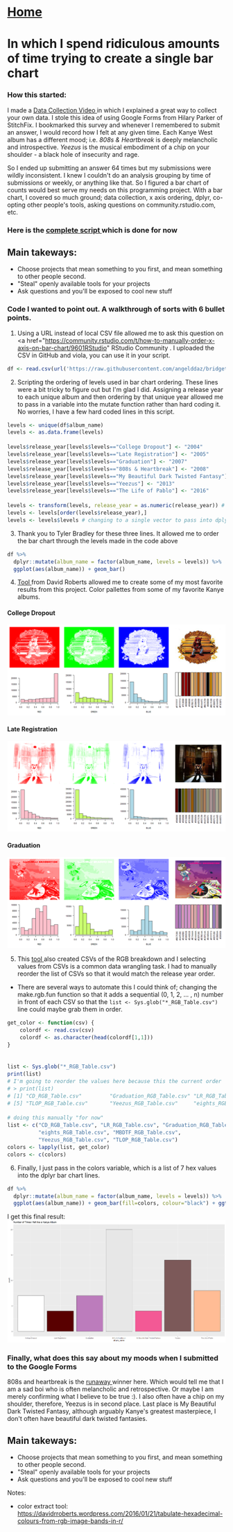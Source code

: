 # <a href="https://angelddaz.github.io/bridgetomasters/"> Home </a>

# In which I spend ridiculous amounts of time trying to create a single bar chart


### How this started:
I made a <a href="https://github.com/angelddaz/bridgetomasters/blob/master/collect_data.md"> Data Collection Video </a> in which I explained a great way to collect your own data. I stole this idea of using Google Forms from Hilary Parker of StitchFix. I bookmarked this survey and whenever I remembered to submit an answer, I would record how I felt at any given time. Each Kanye West album has a different mood; i.e. *808s & Heartbreak* is deeply melancholic and introspective. *Yeezus* is the musical embodiment of a chip on your shoulder - a black hole of insecurity and rage.

So I ended up submitting an answer 64 times but my submissions were wildly inconsistent. I knew I couldn't do an analysis grouping by time of submissions or weekly, or anything like that. So I figured a bar chart of counts would best serve my needs on this programming project. With a bar chart, I covered so much ground; data collection, x axis ordering, dplyr, co-opting other people's tools, asking questions on community.rstudio.com, etc.

### Here is the <a href="https://github.com/angelddaz/bridgetomasters/blob/master/R_scripts/ye_dev/barchart_script.R"> complete script </a> which is done for now

## Main takeways:
* Choose projects that mean something to you first, and mean something to other people second.
* "Steal" openly available tools for your projects
* Ask questions and you'll be exposed to cool new stuff

### Code I wanted to point out. A walkthrough of sorts with 6 bullet points.

1. Using a URL instead of local CSV file allowed me to ask this question on <a href="https://community.rstudio.com/t/how-to-manually-order-x-axis-on-bar-chart/9601RStudio" RStudio Community </a>. I uploaded the CSV in GitHub and viola, you can use it in your script.
```r
df <- read.csv(url('https://raw.githubusercontent.com/angelddaz/bridgetomasters/master/CSVs/ye_data.csv'))
```
2. Scripting the ordering of levels used in bar chart ordering. These lines were a bit tricky to figure out but I'm glad I did. Assigning a release year to each unique album and then ordering by that unique year allowed me to pass in a variable into the mutate function rather than hard coding it. No worries, I have a few hard coded lines in this script.

```r
levels <- unique(df$album_name)
levels <- as.data.frame(levels)

levels$release_year[levels$levels=="College Dropout"] <- "2004"
levels$release_year[levels$levels=="Late Registration"] <- "2005"
levels$release_year[levels$levels=="Graduation"] <- "2007"
levels$release_year[levels$levels=="808s & Heartbreak"] <- "2008"
levels$release_year[levels$levels=="My Beautiful Dark Twisted Fantasy"] <- "2010"
levels$release_year[levels$levels=="Yeezus"] <- "2013"
levels$release_year[levels$levels=="The Life of Pablo"] <- "2016"

levels <- transform(levels, release_year = as.numeric(release_year)) # changing to numeric so I can sort
levels <- levels[order(levels$release_year),]
levels <- levels$levels # changing to a single vector to pass into dplyr mutate function
```


3. Thank you to Tyler Bradley for these three lines. It allowed me to order the bar chart through the levels made in the code above 
```r
df %>% 
  dplyr::mutate(album_name = factor(album_name, levels = levels)) %>% 
  ggplot(aes(album_name)) + geom_bar()
```

4. <a href="https://davidrroberts.wordpress.com/2016/01/21/tabulate-hexadecimal-colours-from-rgb-image-bands-in-r/"> Tool </a> from David Roberts allowed me to create some of my most favorite results from this project. Color pallettes from some of my favorite Kanye albums.

#### College Dropout
<img src="https://github.com/angelddaz/bridgetomasters/blob/master/R_scripts/ye_dev/CD_RGB.png" alt = "">

#### Late Registration
<img src="https://github.com/angelddaz/bridgetomasters/blob/master/R_scripts/ye_dev/LR_RGB.png" alt = "">

#### Graduation
<img src="https://github.com/angelddaz/bridgetomasters/blob/master/R_scripts/ye_dev/Graduation_RGB.png" alt = "">


5. This <a href="https://davidrroberts.wordpress.com/2016/01/21/tabulate-hexadecimal-colours-from-rgb-image-bands-in-r/"> tool </a> also created CSVs of the RGB breakdown and I selecting values from CSVs is a common data wrangling task. I had to manually reorder the list of CSVs so that it would match the release year order. 
* There are several ways to automate this I could think of; changing the make.rgb.fun function so that it adds a sequential (0, 1, 2, ... , n) number in front of each CSV so that the ```list <- Sys.glob("*_RGB_Table.csv")``` line could maybe grab them in order.

```r
get_color <- function(csv) {
    colordf <- read.csv(csv)
    colordf <- as.character(head(colordf[1,1]))
}


list <- Sys.glob("*_RGB_Table.csv")
print(list)
# I'm going to reorder the values here because this the current order
# > print(list)
# [1] "CD_RGB_Table.csv"         "Graduation_RGB_Table.csv" "LR_RGB_Table.csv"         "MBDTF_RGB_Table.csv"     
# [5] "TLOP_RGB_Table.csv"       "Yeezus_RGB_Table.csv"     "eights_RGB_Table.csv"

# doing this manually "for now"
list <- c("CD_RGB_Table.csv", "LR_RGB_Table.csv", "Graduation_RGB_Table.csv",
          "eights_RGB_Table.csv", "MBDTF_RGB_Table.csv", 
          "Yeezus_RGB_Table.csv", "TLOP_RGB_Table.csv")
colors <- lapply(list, get_color)
colors <- c(colors)
```
6. Finally, I just pass in the colors variable, which is a list of 7 hex values into the dplyr bar chart lines.
```r
df %>% 
  dplyr::mutate(album_name = factor(album_name, levels = levels)) %>% 
  ggplot(aes(album_name)) + geom_bar(fill=colors, colour="black") + ggtitle("Number of Times I felt like a Kanye Album")
```
I get this final result:
<img src="https://github.com/angelddaz/bridgetomasters/blob/master/R_scripts/ye_dev/final_bar_chart.png" alt = "">

### Finally, what does this say about my moods when I submitted to the Google Forms
808s and heartbreak is the <a href="https://www.youtube.com/watch?v=semrAAeRlworunaway"> runaway </a> winner here. Which would tell me that I am a sad boi who is often melancholic and retrospective. Or maybe I am merely confirming what I believe to be true :). I also often have a chip on my shoulder, therefore, Yeezus is in second place. Last place is My Beautiful Dark Twisted Fantasy, although arguably Kanye's greatest masterpiece, I don't often have beautiful dark twisted fantasies. 

## Main takeways:
* Choose projects that mean something to you first, and mean something to other people second.
* "Steal" openly available tools for your projects
* Ask questions and you'll be exposed to cool new stuff


Notes:
* color extract tool: https://davidrroberts.wordpress.com/2016/01/21/tabulate-hexadecimal-colours-from-rgb-image-bands-in-r/
